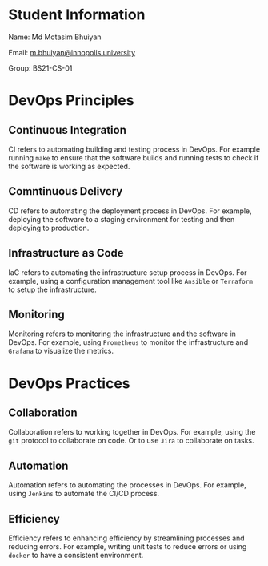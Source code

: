 # Student Information
Name: Md Motasim Bhuiyan

Email: m.bhuiyan@innopolis.university

Group: BS21-CS-01

# DevOps Principles

## Continuous Integration
CI refers to automating building and testing process in DevOps. For example running `make` to ensure that the software builds and running tests to check if the software is working as expected.

## Comntinuous Delivery
CD refers to automating the deployment process in DevOps. For example, deploying the software to a staging environment for testing and then deploying to production.

## Infrastructure as Code
IaC refers to automating the infrastructure setup process in DevOps. For example, using a configuration management tool like `Ansible` or `Terraform` to setup the infrastructure.

## Monitoring
Monitoring refers to monitoring the infrastructure and the software in DevOps. For example, using `Prometheus` to monitor the infrastructure and `Grafana` to visualize the metrics.

# DevOps Practices

## Collaboration
Collaboration refers to working together in DevOps. For example, using the `git` protocol to collaborate on code. Or to use `Jira` to collaborate on tasks.

## Automation
Automation refers to automating the processes in DevOps. For example, using `Jenkins` to automate the CI/CD process.

## Efficiency
Efficiency refers to enhancing efficiency by streamlining processes and reducing errors. For example, writing unit tests to reduce errors or using `docker` to have a consistent environment.